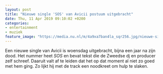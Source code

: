 ```yaml
---
layout: post
title: "Nieuwe single 'SOS' van Avicii postuum uitgebracht"
date: Thu, 11 Apr 2019 09:10:02 +0200
categories: 
- entertainment 
- muziek 
feature_image: "https://media.nu.nl/m/4a9xa7ban4la_sqr256.jpg/nieuwe-single-sos-van-avicii-postuum-uitgebracht.jpg"
---
```


Een nieuwe single van Avicii is woensdag uitgebracht, bijna een jaar na zijn dood. Het nummer heet <em>SOS</em> en bevat tekst die de Zweedse dj en producer zelf schreef. Daaruit valt af te leiden dat het op dat moment al niet zo goed met hem ging. Zo lijkt hij met de track een noodkreet om hulp te slaken.
